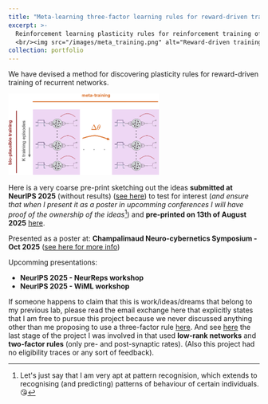 ```yaml
---
title: "Meta-learning three-factor learning rules for reward-driven training of RNNs"
excerpt: >-
  Reinforcement learning plasticity rules for reinforcement training of RNNs <br/> started as a postdoc independently (May 2025)
  <br/><img src="/images/meta_training.png" alt="Reward-driven training of RNNs-Dimitra Maoutsa" width="260" style="display:block; margin:0 auto;" />
collection: portfolio
---
```



We have devised a method for discovering plasticity rules for reward-driven training of recurrent networks.

<img src='/images/meta_training.png' alt="Discovering reward-driven training rules for reinforcement training of RNNs - Dimitra Maoutsa" style="max-width:600px; width:60%;" >

Here is a very coarse pre-print sketching out the ideas **submitted at NeurIPS 2025** (without results) ([see here](https://openreview.net/forum?id=KkOMqJQiWU)) to test for interest (_and ensure that when I present it as a poster in upcomming conferences I will have proof of the ownership of the ideas_[^1]) and **pre-printed on 13th of August 2025** [here](https://openreview.net/forum?id=V13CdTeMsT). 

Presented as a poster at: **Champalimaud Neuro-cybernetics Symposium - Oct 2025** ([see here for more info](https://dimitra-maoutsa.github.io/M-Dims-Blog/posts/untitled2.html))

Upcomming presentations: 
- **NeurIPS 2025 - NeurReps workshop**
- **NeurIPS 2025 - WiML workshop**

If someone happens to claim that this is work/ideas/dreams that belong to my previous lab, please read the email exchange here that explicitly states that I am free to pursue this project because we never discussed anything other than me proposing to use a three-factor rule [here](https://dimitra-maoutsa.github.io/M-Dims-Blog/posts/Three_factor_rules.html). And see [here](https://dimitra-maoutsa.github.io/portfolio/portfolio-2/) the last stage of the project I was involved in that used **low-rank networks** and **two-factor rules** (only pre- and post-synaptic rates). (Also this project had no eligibility traces or any sort of feedback).


[^1]: Let's just say that I am very apt at pattern recognision, which extends to recognising (and predicting) patterns of behaviour of certain individuals. 😘
